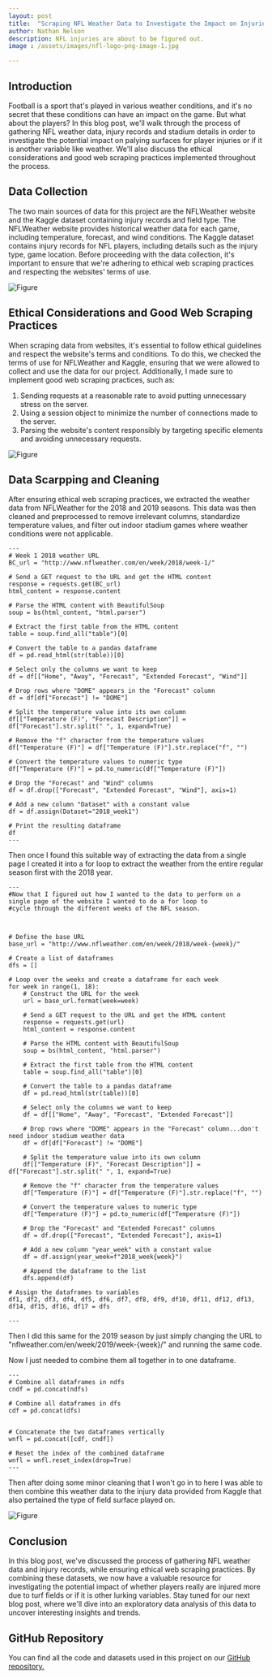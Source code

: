 ```yaml
---
layout: post
title:  "Scraping NFL Weather Data to Investigate the Impact on Injuries"
author: Nathan Nelson
description: NFL injuries are about to be figured out. 
image : /assets/images/nfl-logo-png-image-1.jpg

---
```

## Introduction 

Football is a sport that's played in various weather conditions, and it's no secret that these conditions can have an impact on the game. But what about the players? In this blog post, we'll walk through the process of gathering NFL weather data, injury records and stadium details in order to investigate the potential impact on palying surfaces for player injuries or if it is another variable like weather. We'll also discuss the ethical considerations and good web scraping practices implemented throughout the process.


## Data Collection

The two main sources of data for this project are the NFLWeather website and the Kaggle dataset containing injury records and field type. The NFLWeather website provides historical weather data for each game, including temperature, forecast, and wind conditions. The Kaggle dataset contains injury records for NFL players, including details such as the injury type, game location. Before proceeding with the data collection, it's important to ensure that we're adhering to ethical web scraping practices and respecting the websites' terms of use.


![Figure](https://raw.githubusercontent.com/natetheknight75/my386blog/main/assets/images/ethic.jpg)

## Ethical Considerations and Good Web Scraping Practices

When scraping data from websites, it's essential to follow ethical guidelines and respect the website's terms and conditions. To do this, we checked the terms of use for NFLWeather and Kaggle, ensuring that we were allowed to collect and use the data for our project. Additionally, I made sure to implement good web scraping practices, such as:
1. Sending requests at a reasonable rate to avoid putting unnecessary stress on the server.
2. Using a session object to minimize the number of connections made to the server.
3. Parsing the website's content responsibly by targeting specific elements and avoiding unnecessary requests.


![Figure](https://raw.githubusercontent.com/natetheknight75/my386blog/main/assets/images/download-_3_.jpg)

## Data Scarpping and Cleaning

After ensuring ethical web scraping practices, we extracted the weather data from NFLWeather for the 2018 and 2019 seasons. This data was then cleaned and preprocessed to remove irrelevant columns, standardize temperature values, and filter out indoor stadium games where weather conditions were not applicable. 

```
---
# Week 1 2018 weather URL
BC_url = "http://www.nflweather.com/en/week/2018/week-1/"

# Send a GET request to the URL and get the HTML content
response = requests.get(BC_url)
html_content = response.content

# Parse the HTML content with BeautifulSoup
soup = bs(html_content, "html.parser")

# Extract the first table from the HTML content
table = soup.find_all("table")[0]

# Convert the table to a pandas dataframe
df = pd.read_html(str(table))[0]

# Select only the columns we want to keep
df = df[["Home", "Away", "Forecast", "Extended Forecast", "Wind"]]

# Drop rows where "DOME" appears in the "Forecast" column
df = df[df["Forecast"] != "DOME"]

# Split the temperature value into its own column
df[["Temperature (F)", "Forecast Description"]] = df["Forecast"].str.split(" ", 1, expand=True)

# Remove the "f" character from the temperature values
df["Temperature (F)"] = df["Temperature (F)"].str.replace("f", "")

# Convert the temperature values to numeric type
df["Temperature (F)"] = pd.to_numeric(df["Temperature (F)"])

# Drop the "Forecast" and "Wind" columns
df = df.drop(["Forecast", "Extended Forecast", "Wind"], axis=1)

# Add a new column "Dataset" with a constant value
df = df.assign(Dataset="2018_week1")

# Print the resulting dataframe
df
---
```

Then once I found this suitable way of extracting the data from a single page I created it into a for loop to extract the weather from the entire regular season first with the 2018 year. 

```
---
#Now that I figured out how I wanted to the data to perform on a single page of the website I wanted to do a for loop to 
#cycle through the different weeks of the NFL season. 



# Define the base URL
base_url = "http://www.nflweather.com/en/week/2018/week-{week}/"

# Create a list of dataframes
dfs = []

# Loop over the weeks and create a dataframe for each week
for week in range(1, 18):
    # Construct the URL for the week
    url = base_url.format(week=week)
    
    # Send a GET request to the URL and get the HTML content
    response = requests.get(url)
    html_content = response.content

    # Parse the HTML content with BeautifulSoup
    soup = bs(html_content, "html.parser")

    # Extract the first table from the HTML content
    table = soup.find_all("table")[0]

    # Convert the table to a pandas dataframe
    df = pd.read_html(str(table))[0]

    # Select only the columns we want to keep
    df = df[["Home", "Away", "Forecast", "Extended Forecast"]]

    # Drop rows where "DOME" appears in the "Forecast" column...don't need indoor stadium weather data
    df = df[df["Forecast"] != "DOME"]

    # Split the temperature value into its own column
    df[["Temperature (F)", "Forecast Description"]] = df["Forecast"].str.split(" ", 1, expand=True)

    # Remove the "f" character from the temperature values
    df["Temperature (F)"] = df["Temperature (F)"].str.replace("f", "")

    # Convert the temperature values to numeric type
    df["Temperature (F)"] = pd.to_numeric(df["Temperature (F)"])

    # Drop the "Forecast" and "Extended Forecast" columns
    df = df.drop(["Forecast", "Extended Forecast"], axis=1)

    # Add a new column "year_week" with a constant value
    df = df.assign(year_week=f"2018_week{week}")
    
    # Append the dataframe to the list
    dfs.append(df)

# Assign the dataframes to variables
df1, df2, df3, df4, df5, df6, df7, df8, df9, df10, df11, df12, df13, df14, df15, df16, df17 = dfs

---
```


Then I did this same for the 2019 season by just simply changing the URL to "nflweather.com/en/week/2019/week-{week}/" and running the same code.

Now I just needed to combine them all together in to one dataframe. 

```
---
# Combine all dataframes in ndfs
cndf = pd.concat(ndfs)

# Combine all dataframes in dfs
cdf = pd.concat(dfs)


# Concatenate the two dataframes vertically
wnfl = pd.concat([cdf, cndf])

# Reset the index of the combined dataframe
wnfl = wnfl.reset_index(drop=True)
---
```

Then after doing some minor cleaning that I won't go in to here I was able to then combine this weather data to the injury data provided from Kaggle that also pertained the type of field surface played on.

![Figure](https://raw.githubusercontent.com/natetheknight75/my386blog/main/assets/images/conclu.jpg)


## Conclusion

In this blog post, we've discussed the process of gathering NFL weather data and injury records, while ensuring ethical web scraping practices. By combining these datasets, we now have a valuable resource for investigating the potential impact of whether players really are injured more due to turf fields or if it is other lurking variables. Stay tuned for our next blog post, where we'll dive into an exploratory data analysis of this data to uncover interesting insights and trends.


## GitHub Repository

You can find all the code and datasets used in this project on our [GitHub repository.](https://github.com/natetheknight75/nflgt)
